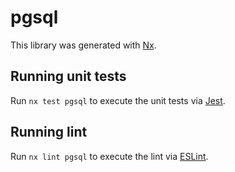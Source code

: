 # pgsql

This library was generated with [Nx](https://nx.dev).

## Running unit tests

Run `nx test pgsql` to execute the unit tests via [Jest](https://jestjs.io).

## Running lint

Run `nx lint pgsql` to execute the lint via [ESLint](https://eslint.org/).
